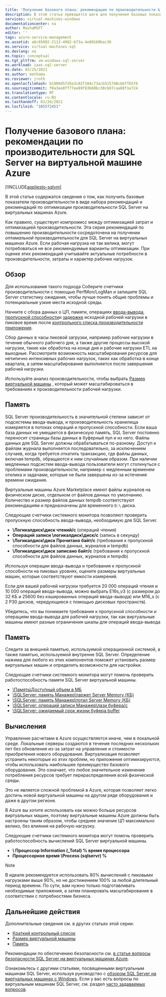 ```yaml
---
title: 'Получение базового плана: рекомендации по производительности & рекомендации'
description: В этой статье приводятся шаги для получения базовых показателей производительности в соответствии с рекомендациями по оптимизации производительности SQL Server на виртуальной машине Azure.
services: virtual-machines-windows
documentationcenter: na
author: MashaMSFT
editor: ''
tags: azure-service-management
ms.assetid: a0c85092-2113-4982-b73a-4e80160bac36
ms.service: virtual-machines-sql
ms.devlang: na
ms.topic: conceptual
ms.tgt_pltfrm: vm-windows-sql-server
ms.workload: iaas-sql-server
ms.date: 03/25/2021
ms.author: mathoma
ms.reviewer: jroth
ms.openlocfilehash: b1909d5fd5e3c02f104c73acb515740cb6ff65f6
ms.sourcegitcommit: f0a3ee8ff77ee89f83b69bc30cb87caa80f1e724
ms.translationtype: MT
ms.contentlocale: ru-RU
ms.lasthandoff: 03/26/2021
ms.locfileid: "105572451"
---
```

# <a name="collect-baseline-performance-best-practices-for-sql-server-on-azure-vm"></a>Получение базового плана: рекомендации по производительности для SQL Server на виртуальной машине Azure
[!INCLUDE[appliesto-sqlvm](../../includes/appliesto-sqlvm.md)]

В этой статье содержатся сведения о том, как получить базовые показатели производительности в виде набора рекомендаций и рекомендаций по оптимизации производительности SQL Server на виртуальных машинах Azure.

Как правило, существует компромисс между оптимизацией затрат и оптимизацией производительности. Эта серия рекомендаций по повышению производительности сосредоточена на получении *оптимальной* производительности для SQL Server на виртуальных машинах Azure. Если рабочая нагрузка не так велика, могут потребоваться не все рекомендуемые варианты оптимизации. При оценке этих рекомендаций учитывайте актуальные потребности в производительности, затраты и характер рабочих нагрузок.

## <a name="overview"></a>Обзор

Для использования такого подхода Соберите счетчики производительности с помощью PerfMon/LogMan и запишите SQL Server статистику ожидания, чтобы лучше понять общие проблемы и потенциальные узкие места исходной среды. 

Начните с сбора данных о ЦП, памяти, операциях [ввода-вывода](../../../virtual-machines/premium-storage-performance.md#iops), [пропускной способности](../../../virtual-machines/premium-storage-performance.md#throughput)и [задержке](../../../virtual-machines/premium-storage-performance.md#latency) исходной рабочей нагрузки в пиковое время после [контрольного списка производительности приложения](../../../virtual-machines/premium-storage-performance.md#application-performance-requirements-checklist). 

Сбор данных в часы пиковой загрузки, например рабочие нагрузки в течение обычного рабочего дня, а также другие процессы высокой нагрузки, такие как обработка на конце дня и рабочие нагрузки ETL на выходные. Рассмотрите возможность масштабирования ресурсов для нетипично интенсивных рабочих нагрузок, таких как обработка в конце квартала, а затем масштабирование выполняется после завершения рабочей нагрузки. 

Используйте анализ производительности, чтобы выбрать [Размер виртуальной машины](../../../virtual-machines/sizes-memory.md) , который может масштабироваться в требованиях к производительности рабочей нагрузки.


## <a name="storage"></a>Память

SQL Server производительность в значительной степени зависит от подсистемы ввода-вывода, и производительность хранилища измеряется в потоках операций и пропускной способности. Если ваша база данных не умещается в физическую память, SQL Server постоянно переносит страницы базы данных в буферный пул и из него. Файлы данных для SQL Server должны обрабатываться по-разному. Доступ к файлам журнала выполняется последовательно, за исключением случаев, когда требуется откатить транзакцию, где файлы данных, включая tempdb, обращаются к ним случайным образом. При наличии медленных подсистем ввода-вывода пользователи могут столкнуться с проблемами производительности, например с медленным временем отклика и задачами, которые не были завершены из-за истечения времени ожидания. 

Виртуальные машины Azure Marketplace имеют файлы журналов на физическом диске, отдельном от файлов данных по умолчанию. Количество и размер файлов данных tempdb соответствуют рекомендациям и предназначены для временного `D:\` диска. 

Следующие счетчики системного монитора позволяют проверить пропускную способность ввода-вывода, необходимую для SQL Server. 
* **\Логикалдиск\диск чтений/с** (операций чтения)
* **Операций записи \логикалдиск\диск/с** (запись в секунду) 
* **\Логикалдиск\диск Прочитано байт/с** (требования к пропускной способности для файлов данных, журналов и tempdb)
* **\Логикалдиск\диск записано байт/с** (требования к пропускной способности для файлов данных, журналов и tempdb)

Используя операции ввода-вывода и требования к пропускной способности на пиковых уровнях, оцените размеры виртуальных машин, которые соответствуют емкости измерений. 

Если для вашей рабочей нагрузки требуется 20 000 операций чтения и 10 000 операций ввода-вывода, можно выбрать E16s_v3 (с размером до 32 КБ и 25600 без кэшированных операций ввода-вывода) или M16_s (с 2 P30 дисков, чередующиеся с помощью дисковых пространств). 

Убедитесь, что вы понимаете требования к пропускной способности и операциям ввода-вывода для рабочей нагрузки, так как виртуальные машины имеют разные ограничения шкалы для операций ввода-вывода

## <a name="memory"></a>Память

Следите за внешней памятью, используемой операционной системой, а также памятью, используемой внутренне SQL Server. Определение нажима для любого из этих компонентов поможет установить размер виртуальных машин и определить возможности для настройки. 

Следующие счетчики системного монитора могут помочь проверить работоспособность памяти SQL Server виртуальной машины. 
* [\Память\Доступный объем в МБ](/azure/monitoring/infrastructure-health/vmhealth-windows/winserver-memory-availmbytes)
* [\SQLServer: память Манажер\таржет Server Memory (КБ)](/sql/relational-databases/performance-monitor/sql-server-buffer-manager-object)
* [\SQLServer: память Манажер\тотал Server Memory (КБ)](/sql/relational-databases/performance-monitor/sql-server-buffer-manager-object)
* [\SQLServer: операций записи Манажер\лази буфера/с](/sql/relational-databases/performance-monitor/sql-server-buffer-manager-object)
* [\SQLServer: ожидаемый срок жизни буфера buffer](/sql/relational-databases/performance-monitor/sql-server-buffer-manager-object)

## <a name="compute"></a>Вычисления

Управление расчетами в Azure осуществляется иначе, чем в локальной среде. Локальные серверы создаются в течение последних нескольких лет без обновления из-за затрат на управление и стоимости приобретения нового оборудования. Виртуализация позволяет устранить некоторые из этих проблем, но приложения оптимизируются, чтобы использовать наибольшее преимущество базового оборудования. Это означает, что любое значительное изменение потребления ресурсов требует перераспределения всей физической среды. 

Это не является сложной проблемой в Azure, которая позволяет легко достичь новой виртуальной машины на другом ряде оборудования и даже в другом регионе. 

В Azure вы хотите использовать как можно больше ресурсов виртуальных машин, поэтому виртуальные машины Azure должны быть настроены таким образом, чтобы среднее значение ЦП максимально велико, без влияния на рабочую нагрузку. 

Следующие счетчики системного монитора могут помочь проверить работоспособность вычислений SQL Server виртуальной машины.
* **\ Процессор Information (_Total) \% время процессора**
* **Процессорное время \Process (sqlservr) \%**

> [!NOTE] 
> В идеале рекомендуется использовать 80% вычислений с пиковыми нагрузками выше 90%, но не достижением 100% за любой длительный период времени. По сути, вам нужно только подготавливать необходимые приложения, а затем планировать масштабирование в соответствии с потребностями бизнеса. 


## <a name="next-steps"></a>Дальнейшие действия

Дополнительные сведения см. в других статьях этой серии:
- [Краткий контрольный список](performance-guidelines-best-practices-checklist.md)
- [Размер виртуальной машины](performance-guidelines-best-practices-vm-size.md)
- [Память](performance-guidelines-best-practices-storage.md)


Рекомендации по обеспечению безопасности см. [в статье вопросы безопасности SQL Server на виртуальных машинах Azure](security-considerations-best-practices.md).

Ознакомьтесь с другими статьями, посвященными виртуальным машинам SQL Server, используя руководство с [обзором SQL Server на виртуальных машинах с Windows](sql-server-on-azure-vm-iaas-what-is-overview.md). Если у вас есть вопросы по виртуальным машинам SQL Server, см. раздел [часто задаваемых вопросов](frequently-asked-questions-faq.md).
